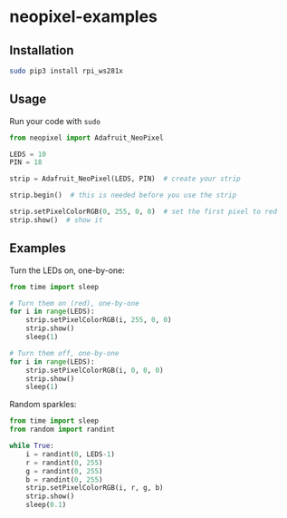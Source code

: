 # neopixel-examples

## Installation

```bash
sudo pip3 install rpi_ws281x
```

## Usage

Run your code with `sudo`

```python
from neopixel import Adafruit_NeoPixel

LEDS = 10
PIN = 18

strip = Adafruit_NeoPixel(LEDS, PIN)  # create your strip

strip.begin()  # this is needed before you use the strip

strip.setPixelColorRGB(0, 255, 0, 0)  # set the first pixel to red
strip.show()  # show it
```

## Examples

Turn the LEDs on, one-by-one:

```python
from time import sleep

# Turn them on (red), one-by-one
for i in range(LEDS):
    strip.setPixelColorRGB(i, 255, 0, 0)
    strip.show()
    sleep(1)

# Turn them off, one-by-one
for i in range(LEDS):
    strip.setPixelColorRGB(i, 0, 0, 0)
    strip.show()
    sleep(1)
```

Random sparkles:

```python
from time import sleep
from random import randint

while True:
    i = randint(0, LEDS-1)
    r = randint(0, 255)
    g = randint(0, 255)
    b = randint(0, 255)
    strip.setPixelColorRGB(i, r, g, b)
    strip.show()
    sleep(0.1)
```
